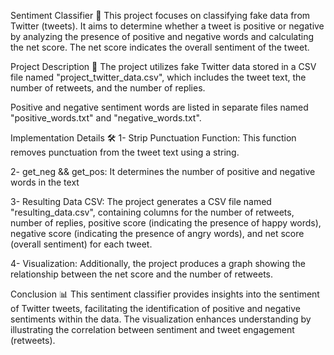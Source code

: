 Sentiment Classifier 💬
This project focuses on classifying fake data from Twitter (tweets). It aims to determine whether a tweet is positive or negative by analyzing the presence of positive and negative words and calculating the net score. The net score indicates the overall sentiment of the tweet.

Project Description 📝
The project utilizes fake Twitter data stored in a CSV file named "project_twitter_data.csv", which includes the tweet text, the number of retweets, and the number of replies.

Positive and negative sentiment words are listed in separate files named "positive_words.txt" and "negative_words.txt".

Implementation Details 🛠️
1- Strip Punctuation Function: This function removes punctuation from the tweet text using a string.

2- get_neg && get_pos: It  determines the number of positive and negative words in the text

3- Resulting Data CSV: The project generates a CSV file named "resulting_data.csv", containing columns for the number of retweets, number of replies, positive score (indicating the presence of happy words), negative score (indicating the presence of angry words), and net score (overall sentiment) for each tweet.

4- Visualization: Additionally, the project produces a graph showing the relationship between the net score and the number of retweets.

Conclusion 📊
This sentiment classifier provides insights into the sentiment of Twitter tweets, facilitating the identification of positive and negative sentiments within the data. The visualization enhances understanding by illustrating the correlation between sentiment and tweet engagement (retweets).




